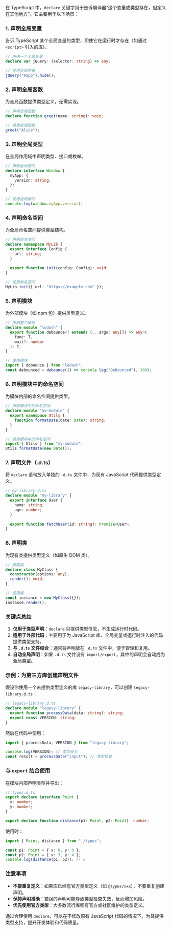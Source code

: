 在 TypeScript 中，`declare` 关键字用于告诉编译器“这个变量或类型存在，但定义在其他地方”。它主要用于以下场景：


### **1. 声明全局变量**
告诉 TypeScript 某个全局变量的类型，即使它在运行时才存在（如通过 `<script>` 引入的库）。

```typescript
// 声明一个全局变量
declare var jQuery: (selector: string) => any;

// 使用全局变量
jQuery("#app").hide();
```


### **2. 声明全局函数**
为全局函数提供类型定义，无需实现。

```typescript
// 声明全局函数
declare function greet(name: string): void;

// 使用全局函数
greet("Alice");
```


### **3. 声明全局类型**
在全局作用域中声明类型、接口或枚举。

```typescript
// 声明全局接口
declare interface Window {
  myApp: {
    version: string;
  };
}

// 使用全局接口
console.log(window.myApp.version);
```


### **4. 声明命名空间**
为全局命名空间提供类型结构。

```typescript
// 声明命名空间
declare namespace MyLib {
  export interface Config {
    url: string;
  }
  
  export function init(config: Config): void;
}

// 使用命名空间
MyLib.init({ url: "https://example.com" });
```


### **5. 声明模块**
为外部模块（如 npm 包）提供类型定义。

```typescript
// 声明整个模块
declare module "lodash" {
  export function debounce<T extends (...args: any[]) => any>(
    func: T,
    wait?: number
  ): T;
}

// 使用模块
import { debounce } from "lodash";
const debounced = debounce(() => console.log("Debounced"), 300);
```


### **6. 声明模块中的命名空间**
为模块内部的命名空间提供类型。

```typescript
// 声明模块中的命名空间
declare module "my-module" {
  export namespace Utils {
    function formatDate(date: Date): string;
  }
}

// 使用模块中的命名空间
import { Utils } from "my-module";
Utils.formatDate(new Date());
```


### **7. 声明文件（.d.ts）**
将 `declare` 语句放入单独的 `.d.ts` 文件中，为现有 JavaScript 代码提供类型定义。

```typescript
// my-library.d.ts
declare module "my-library" {
  export interface User {
    name: string;
    age: number;
  }
  
  export function fetchUser(id: string): Promise<User>;
}
```


### **8. 声明类**
为现有类提供类型定义（如原生 DOM 类）。

```typescript
// 声明类
declare class MyClass {
  constructor(options: any);
  render(): void;
}

// 使用类
const instance = new MyClass({});
instance.render();
```


### **关键点总结**
1. **仅用于类型声明**：`declare` 只提供类型信息，不生成运行时代码。
2. **适用于外部代码**：主要用于为 JavaScript 库、全局变量或运行时注入的代码提供类型支持。
3. **与 `.d.ts` 文件结合**：通常将声明放在 `.d.ts` 文件中，便于管理和复用。
4. **自动全局声明**：如果 `.d.ts` 文件没有 `import/export`，其中的声明会自动成为全局类型。


### **示例：为第三方库创建声明文件**
假设你使用一个未提供类型定义的库 `legacy-library`，可以创建 `legacy-library.d.ts`：

```typescript
// legacy-library.d.ts
declare module "legacy-library" {
  export function processData(data: string): string;
  export const VERSION: string;
}
```

然后在代码中使用：

```typescript
import { processData, VERSION } from "legacy-library";

console.log(VERSION); // 类型安全
const result = processData("input"); // 类型检查
```


### **与 `export` 结合使用**
在模块内部声明类型并导出：

```typescript
// types.d.ts
export declare interface Point {
  x: number;
  y: number;
}

export declare function distance(p1: Point, p2: Point): number;
```

使用时：

```typescript
import { Point, distance } from "./types";

const p1: Point = { x: 0, y: 0 };
const p2: Point = { x: 3, y: 4 };
console.log(distance(p1, p2)); // 5
```


### **注意事项**
- **不要重复定义**：如果库已经有官方类型定义（如 `@types/xxx`），不要重复创建声明。
- **保持声明准确**：错误的声明可能导致类型检查失效，反而增加风险。
- **优先使用官方类型**：大多数流行库都有官方或社区维护的类型定义。

通过合理使用 `declare`，可以在不修改原有 JavaScript 代码的情况下，为其提供类型支持，提升开发体验和代码质量。